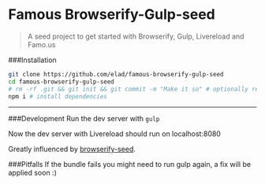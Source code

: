 # Famous Browserify-Gulp-seed
> A seed project to get started with Browserify, Gulp, Livereload and Famo.us


###Installation

```bash
git clone https://github.com/elad/famous-browserify-gulp-seed
cd famous-browserify-gulp-seed
# rm -rf .git && git init && git commit -m "Make it so" # optionally reset git history
npm i # install dependencies
```

---

###Development
Run the dev server with ```gulp```

Now the dev server with Livereload should run on localhost:8080

Greatly influenced by [browserify-seed](https://github.com/Famous/browserify-seed/).

###Pitfalls
If the bundle fails you might need to run gulp again, a fix will be applied soon :)
